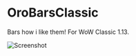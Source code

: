 # OroBarsClassic
Bars how i like them!
For WoW Classic 1.13.

![Screenshot](https://doc-0o-3g-docs.googleusercontent.com/docs/securesc/4ah7ndegs4rhjmu9ucspj3763uep4r2q/1hbhnjl83u1v9tr79pemju6j2u4dv75b/1568455200000/17349607926857199466/17349607926857199466/1b-nnhM74_kc-5aYIYIvUCKZlvRGIfS4g?e=download&nonce=5f30var15glk8&user=17349607926857199466&hash=lb19o7liogm904svo00ko4mr2uohae88)
